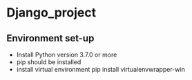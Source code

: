 # Django_project

## Environment set-up
* Install Python version 3.7.0 or more
* pip should be installed
* install virtual environment 
    pip install virtualenvwrapper-win

